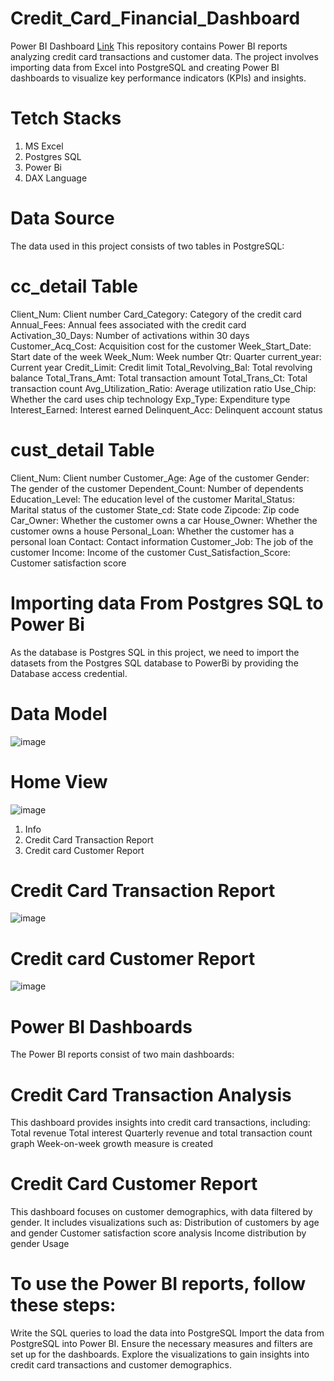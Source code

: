 # Credit_Card_Financial_Dashboard 
Power BI Dashboard [Link](https://app.powerbi.com/view?r=eyJrIjoiZTRiNTBlNzktNjVhZC00ODZiLTliM2ItODcxZDg0ZjY5ZDQwIiwidCI6ImM2ZTU0OWIzLTVmNDUtNDAzMi1hYWU5LWQ0MjQ0ZGM1YjJjNCJ9)
This repository contains Power BI reports analyzing credit card transactions and customer data. The project involves importing data from Excel into PostgreSQL and creating Power BI dashboards to visualize key performance indicators (KPIs) and insights.

# Tetch Stacks

1. MS Excel 
2. Postgres SQL
3. Power Bi 
4. DAX Language

# Data Source
The data used in this project consists of two tables in PostgreSQL:

# cc_detail Table

Client_Num: Client number
Card_Category: Category of the credit card
Annual_Fees: Annual fees associated with the credit card
Activation_30_Days: Number of activations within 30 days
Customer_Acq_Cost: Acquisition cost for the customer
Week_Start_Date: Start date of the week
Week_Num: Week number
Qtr: Quarter
current_year: Current year
Credit_Limit: Credit limit
Total_Revolving_Bal: Total revolving balance
Total_Trans_Amt: Total transaction amount
Total_Trans_Ct: Total transaction count
Avg_Utilization_Ratio: Average utilization ratio
Use_Chip: Whether the card uses chip technology
Exp_Type: Expenditure type
Interest_Earned: Interest earned
Delinquent_Acc: Delinquent account status

# cust_detail Table

Client_Num: Client number
Customer_Age: Age of the customer
Gender: The gender of the customer
Dependent_Count: Number of dependents
Education_Level: The education level of the customer
Marital_Status: Marital status of the customer
State_cd: State code
Zipcode: Zip code
Car_Owner: Whether the customer owns a car
House_Owner: Whether the customer owns a house
Personal_Loan: Whether the customer has a personal loan
Contact: Contact information
Customer_Job: The job of the customer
Income: Income of the customer
Cust_Satisfaction_Score: Customer satisfaction score

# Importing data From Postgres SQL to Power Bi 
As the database is Postgres SQL in this project, we need to import the datasets from the Postgres SQL database to PowerBi by providing the Database access credential.

# Data Model
![image](https://github.com/user-attachments/assets/7ba7aa7c-4496-4fb0-be79-dfb06c5c23d5)

# Home View 
![image](https://github.com/user-attachments/assets/f8518040-4a97-4087-98b7-c62e3a7b5e40)
1. Info 
2. Credit Card Transaction Report
3. Credit card Customer Report

# Credit Card Transaction Report
![image](https://github.com/user-attachments/assets/79159d23-bd8d-4923-9082-609f564fc87e)

# Credit card Customer Report

![image](https://github.com/user-attachments/assets/95651553-3714-405f-bc0b-8aec8828554c)

# Power BI Dashboards
The Power BI reports consist of two main dashboards:

# Credit Card Transaction Analysis

This dashboard provides insights into credit card transactions, including:
Total revenue
Total interest
Quarterly revenue and total transaction count graph
Week-on-week growth measure is created

# Credit Card Customer Report

This dashboard focuses on customer demographics, with data filtered by gender. It includes visualizations such as:
Distribution of customers by age and gender
Customer satisfaction score analysis
Income distribution by gender
Usage


# To use the Power BI reports, follow these steps:
Write the SQL queries to load the data into PostgreSQL
Import the data from PostgreSQL into Power BI.
Ensure the necessary measures and filters are set up for the dashboards.
Explore the visualizations to gain insights into credit card transactions and customer demographics.



